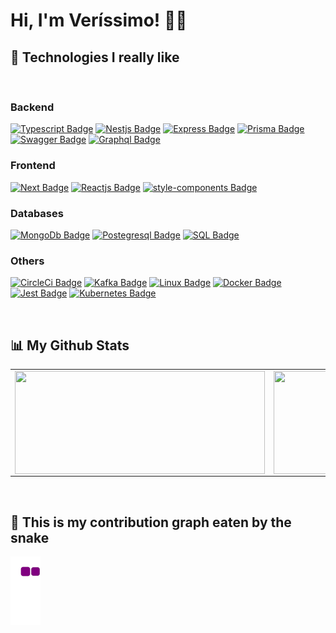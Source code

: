 # Hi, I'm Veríssimo!  👨‍💻


## 👾 Technologies I really like

<br/>

### Backend

[![Typescript Badge](https://img.shields.io/badge/TypeScript-007ACC?style=for-the-badge&logo=typescript&logoColor=white)]()
[![Nestjs Badge](https://img.shields.io/badge/nestjs-E0234E?style=for-the-badge&logo=nestjs&logoColor=white)]()
[![Express Badge](https://img.shields.io/badge/Express.js-000000?style=for-the-badge&logo=express&logoColor=white)]()
[![Prisma Badge](https://img.shields.io/badge/Prisma-3982CE?style=for-the-badge&logo=Prisma&logoColor=white)]()
[![Swagger Badge](https://img.shields.io/badge/Swagger-85EA2D?style=for-the-badge&logo=Swagger&logoColor=white)]()
[![Graphql Badge](https://img.shields.io/badge/GraphQl-E10098?style=for-the-badge&logo=graphql&logoColor=white)]()

### Frontend

[![Next Badge](https://img.shields.io/badge/next.js-000000?style=for-the-badge&logo=nextdotjs&logoColor=white)]()
[![Reactjs Badge](https://img.shields.io/badge/React-20232A?style=for-the-badge&logo=react&logoColor=61DAFB)]()
[![style-components Badge](https://img.shields.io/badge/styled--components-DB7093?style=for-the-badge&logo=styled-components&logoColor=white)]()

### Databases

[![MongoDb Badge](https://img.shields.io/badge/MongoDB-4EA94B?style=for-the-badge&logo=mongodb&logoColor=white)]()
[![Postegresql Badge](https://img.shields.io/badge/PostgreSQL-316192?style=for-the-badge&logo=postgresql&logoColor=white)]()
[![SQL Badge](https://img.shields.io/badge/MySQL-005C84?style=for-the-badge&logo=mysql&logoColor=white)]()

### Others
    
[![CircleCi Badge](https://img.shields.io/badge/circleci-343434?style=for-the-badge&logo=circleci&logoColor=white)]()
[![Kafka Badge](https://img.shields.io/badge/Apache_Kafka-231F20?style=for-the-badge&logo=apache-kafka&logoColor=whit)]()
[![Linux Badge](https://img.shields.io/badge/Linux-FCC624?style=for-the-badge&logo=linux&logoColor=black)]()
[![Docker Badge](https://img.shields.io/badge/Docker-2CA5E0?style=for-the-badge&logo=docker&logoColor=white)]()
[![Jest Badge](https://img.shields.io/badge/Jest-C21325?style=for-the-badge&logo=jest&logoColor=white)]()
[![Kubernetes Badge](https://img.shields.io/badge/kubernetes-326ce5.svg?&style=for-the-badge&logo=kubernetes&logoColor=white)]()
  

<br/>

## 📊 My Github Stats

<center>
	<table>
		<tr>
			<td>
				<img width="400px" height="165em" align="left" src="https://github-readme-stats.vercel.app/api?username=verissimo-sn&show_icons=true&theme=tokyonight&include_all_commits=true&count_private=true"/>
			</td>
			<td>
				<img width="490px" height="165em" align="left" src="https://github-readme-stats.vercel.app/api/top-langs/?username=verissimo-sn&layout=compact&langs_count=7&theme=tokyonight"/>
			</td>
		</tr>
	</table>
</center>

<br/>

## 🐍 This is my contribution graph eaten by the snake

<img src="https://github.com/verissimo-sn/verissimo-sn/blob/output/github-contribution-grid-snake.gif" align="center" />
